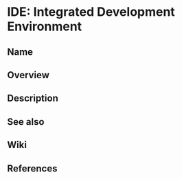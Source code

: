 # IDE: Integrated Development Environment

## Name

## Overview

## Description

## See also

## Wiki

## References
